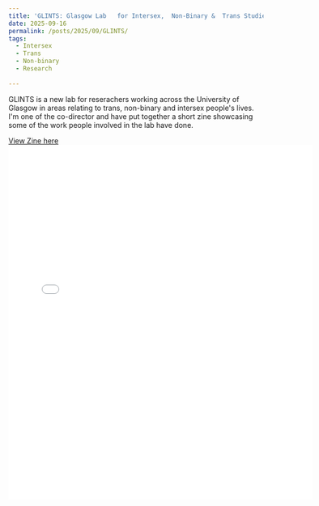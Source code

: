 ```yaml
---
title: 'GLINTS: Glasgow Lab   for Intersex,  Non-Binary &  Trans Studies '
date: 2025-09-16
permalink: /posts/2025/09/GLINTS/
tags:
  - Intersex
  - Trans
  - Non-binary
  - Research 
  
---
```

 
GLINTS is a new lab for reserachers working across the University of Glasgow in areas relating to trans, non-binary and intersex people's lives. I'm one of the co-director and have put together a short zine showcasing some of the work people involved in the lab have done. 


[View Zine here](http://kenglish95.github.io/files/GLINTS.pdf)
<embed src="{{ kenglish95.github.io }}/files/GLINTS.pdf" width="600" height="700" type='application/pdf'>